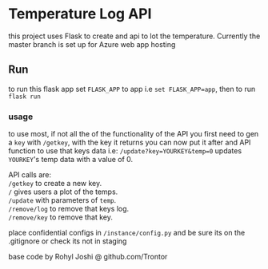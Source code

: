 # Temperature Log API
this project uses Flask to create and api to lot the temperature.
Currently the master branch is set up for Azure web app hosting

## Run
to run this flask app set `FLASK_APP` to app i.e `set FLASK_APP=app`, then to run `flask run`

### usage
to use most, if not all the of the functionality of the API you first need to gen a `key` with `/getkey`, with the 
key it returns you can now put it after and API function to use that keys data i.e:
`/update?key=YOURKEY&temp=0` updates `YOURKEY`'s temp data with a value of 0.

API calls are: <br />
`/getkey` to create a new key. <br />
`/` gives users a plot of the temps. <br />
`/update` with parameters of `temp`. <br />
`/remove/log` to remove that keys log. <br />
`/remove/key` to remove that key. <br />

place confidential configs in `/instance/config.py` and be sure its on the .gitignore or check its not in staging 




base code by Rohyl Joshi @ github.com/Trontor